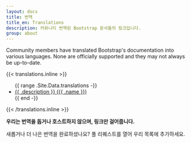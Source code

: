 ```yaml
---
layout: docs
title: 번역
title_en: Translations
description: 커뮤니티 번역된 Bootstrap 문서들의 링크입니다.
group: about
---
```


Community members have translated Bootstrap's documentation into various languages. None are officially supported and they may not always be up-to-date.

{{< translations.inline >}}
<ul>
{{ range .Site.Data.translations -}}
  <li><a href="{{ .url }}" hreflang="{{ .code }}">{{ .description }} ({{ .name }})</a></li>
{{ end -}}
</ul>
{{< /translations.inline >}}

**우리는 번역을 돕거나 호스트하지 않으며, 링크만 걸어줍니다.**

새롭거나 더 나은 번역을 완료하셨나요? 풀 리퀘스트를 열어 우리 목록에 추가하세요.
